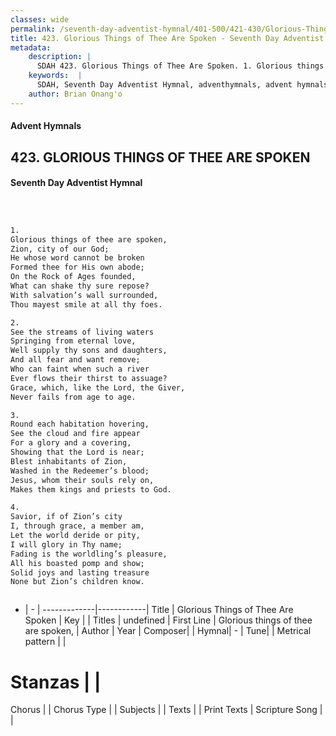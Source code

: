 ```yaml
---
classes: wide
permalink: /seventh-day-adventist-hymnal/401-500/421-430/Glorious-Things-of-Thee-Are-Spoken/
title: 423. Glorious Things of Thee Are Spoken - Seventh Day Adventist Hymnal
metadata:
    description: |
      SDAH 423. Glorious Things of Thee Are Spoken. 1. Glorious things of thee are spoken, Zion, city of our God; He whose word cannot be broken Formed thee for His own abode; On the Rock of Ages founded, What can shake thy sure repose? With salvation’s wall surrounded, Thou mayest smile at all thy foes.
    keywords:  |
      SDAH, Seventh Day Adventist Hymnal, adventhymnals, advent hymnals, Glorious Things of Thee Are Spoken, Glorious things of thee are spoken, 
    author: Brian Onang'o
---
```


#### Advent Hymnals
## 423. GLORIOUS THINGS OF THEE ARE SPOKEN
#### Seventh Day Adventist Hymnal

```txt



1.
Glorious things of thee are spoken,
Zion, city of our God;
He whose word cannot be broken
Formed thee for His own abode;
On the Rock of Ages founded,
What can shake thy sure repose?
With salvation’s wall surrounded,
Thou mayest smile at all thy foes.

2.
See the streams of living waters
Springing from eternal love,
Well supply thy sons and daughters,
And all fear and want remove;
Who can faint when such a river
Ever flows their thirst to assuage?
Grace, which, like the Lord, the Giver,
Never fails from age to age.

3.
Round each habitation hovering,
See the cloud and fire appear
For a glory and a covering,
Showing that the Lord is near;
Blest inhabitants of Zion,
Washed in the Redeemer’s blood;
Jesus, whom their souls rely on,
Makes them kings and priests to God.

4.
Savior, if of Zion’s city
I, through grace, a member am,
Let the world deride or pity,
I will glory in Thy name;
Fading is the worldling’s pleasure,
All his boasted pomp and show;
Solid joys and lasting treasure
None but Zion’s children know.



```

- |   -  |
-------------|------------|
Title | Glorious Things of Thee Are Spoken |
Key |  |
Titles | undefined |
First Line | Glorious things of thee are spoken, |
Author | 
Year | 
Composer|  |
Hymnal|  - |
Tune|  |
Metrical pattern | |
# Stanzas |  |
Chorus |  |
Chorus Type |  |
Subjects |  |
Texts |  |
Print Texts | 
Scripture Song |  |
  
